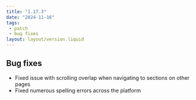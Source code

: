 ```yaml
---
title: "1.17.3"
date: "2024-11-16"
tags: 
 - patch
 - bug fixes
layout: layout/version.liquid
---
```

## Bug fixes
- Fixed issue with scrolling overlap when navigating to sections on other pages
- Fixed numerous spelling errors across the platform